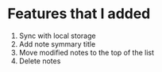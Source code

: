 # Features that I added

1) Sync with local storage
2) Add note symmary title
3) Move modified notes to the top of the list
4) Delete notes